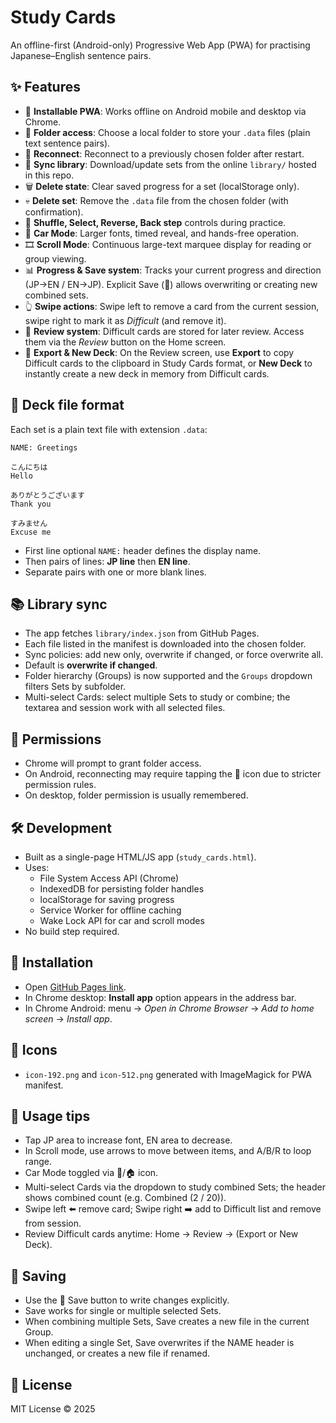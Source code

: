 # Study Cards

An offline-first (Android-only) Progressive Web App (PWA) for practising Japanese–English sentence pairs.

## ✨ Features
- 📱 **Installable PWA**: Works offline on Android mobile and desktop via Chrome.
- 📂 **Folder access**: Choose a local folder to store your `.data` files (plain text sentence pairs).
- 🔌 **Reconnect**: Reconnect to a previously chosen folder after restart.
- 🔄 **Sync library**: Download/update sets from the online `library/` hosted in this repo.
- 🗑 **Delete state**: Clear saved progress for a set (localStorage only).
- 💀 **Delete set**: Remove the `.data` file from the chosen folder (with confirmation).
- 🔀 **Shuffle, Select, Reverse, Back step** controls during practice.
- 🚗 **Car Mode**: Larger fonts, timed reveal, and hands-free operation.
- 🎞 **Scroll Mode**: Continuous large-text marquee display for reading or group viewing.
- 📊 **Progress & Save system**: Tracks your current progress and direction (JP→EN / EN→JP). Explicit Save (💾) allows overwriting or creating new combined sets.
- 👆 **Swipe actions**: Swipe left to remove a card from the current session, swipe right to mark it as *Difficult* (and remove it).
- 🧠 **Review system**: Difficult cards are stored for later review. Access them via the *Review* button on the Home screen.
- 💾 **Export & New Deck**: On the Review screen, use **Export** to copy Difficult cards to the clipboard in Study Cards format, or **New Deck** to instantly create a new deck in memory from Difficult cards.

## 📝 Deck file format
Each set is a plain text file with extension `.data`:

```text
NAME: Greetings

こんにちは
Hello

ありがとうございます
Thank you

すみません
Excuse me
```

- First line optional `NAME:` header defines the display name.
- Then pairs of lines: **JP line** then **EN line**.
- Separate pairs with one or more blank lines.

## 📚 Library sync
- The app fetches `library/index.json` from GitHub Pages.
- Each file listed in the manifest is downloaded into the chosen folder.
- Sync policies: add new only, overwrite if changed, or force overwrite all.
- Default is **overwrite if changed**.
- Folder hierarchy (Groups) is now supported and the `Groups` dropdown filters Sets by subfolder.
- Multi-select Cards: select multiple Sets to study or combine; the textarea and session work with all selected files.

## 🔐 Permissions
- Chrome will prompt to grant folder access.
- On Android, reconnecting may require tapping the 🔌 icon due to stricter permission rules.
- On desktop, folder permission is usually remembered.

## 🛠 Development
- Built as a single-page HTML/JS app (`study_cards.html`).
- Uses:
  - File System Access API (Chrome)
  - IndexedDB for persisting folder handles
  - localStorage for saving progress
  - Service Worker for offline caching
  - Wake Lock API for car and scroll modes
- No build step required.

## 🚀 Installation
- Open [GitHub Pages link](https://darrell-plant.github.io/study-cards/study_cards.html).
- In Chrome desktop: **Install app** option appears in the address bar.
- In Chrome Android: menu → *Open in Chrome Browser* -> *Add to home screen* -> *Install app*.

## 🎨 Icons
- `icon-192.png` and `icon-512.png` generated with ImageMagick for PWA manifest.

## 📄 Usage tips
- Tap JP area to increase font, EN area to decrease.
- In Scroll mode, use arrows to move between items, and A/B/R to loop range.
- Car Mode toggled via 🚗/🏠 icon.
- Multi-select Cards via the dropdown to study combined Sets; the header shows combined count (e.g. Combined (2 / 20)).
- Swipe left ⬅️ remove card; Swipe right ➡️ add to Difficult list and remove from session.
- Review Difficult cards anytime: Home → Review → (Export or New Deck).

## 💾 Saving
- Use the 💾 Save button to write changes explicitly.
- Save works for single or multiple selected Sets.
- When combining multiple Sets, Save creates a new file in the current Group.
- When editing a single Set, Save overwrites if the NAME header is unchanged, or creates a new file if renamed.

## 📄 License
MIT License © 2025